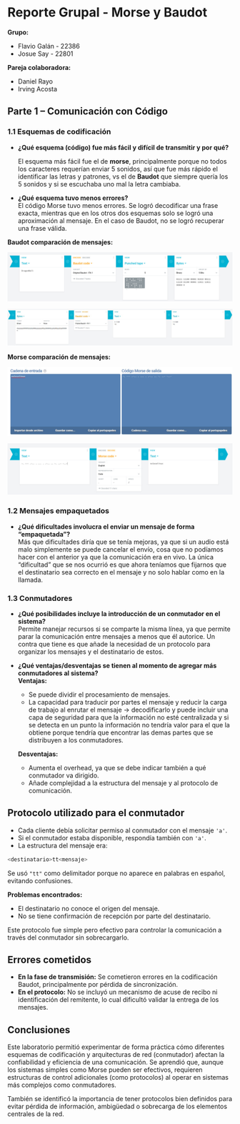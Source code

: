 <!-- ---
header-includes:
  - \usepackage{amsmath}
  - \usepackage{amssymb}
  - \usepackage{fontspec}
  - \setmainfont{FiraCode Nerd Font}
  - \setmonofont{FiraCode Nerd Font Mono}
  - \usepackage{setspace}
  - \setstretch{1.5}
  - \usepackage{fvextra}
  - \DefineVerbatimEnvironment{Highlighting}{Verbatim}{breaklines,commandchars=\\\{\}}
  - \hypersetup{colorlinks=true, linkcolor=blue, urlcolor=blue}
geometry: top=0.67in, bottom=0.67in, left=0.85in, right=0.85in
--- -->

# Reporte Grupal - Morse y Baudot

**Grupo:**

- Flavio Galán - 22386
- Josue Say - 22801

**Pareja colaboradora:**

- Daniel Rayo
- Irving Acosta  

## Parte 1 – Comunicación con Código

### 1.1 Esquemas de codificación

- **¿Qué esquema (código) fue más fácil y difícil de transmitir y por qué?**

  El  esquema  más  fácil  fue  el  de  **morse**,  principalmente  porque  no  todos  los  caracteres requerían enviar 5 sonidos, así que fue más rápido el identificar las letras y patrones, vs el de **Baudot** que siempre quería los 5 sonidos y si se escuchaba uno mal la letra cambiaba.

- **¿Qué esquema tuvo menos errores?**  
  El código Morse tuvo menos errores. Se logró decodificar una frase exacta, mientras que en los otros dos esquemas solo se logró una aproximación al mensaje. En el caso de Baudot, no se logró recuperar una frase válida.

**Baudot comparación de mensajes:**

![Mensaje Emisor](../images/emi-msj1.jpg)

![Mensaje Receptor](../images/recep-msj1.jpg)

**Morse comparación de mensajes:**

![Mensaje Emisor](../images/emi-msj2.jpg)

![Mensaje Receptor](../images/recep-msj2.jpg)

### 1.2 Mensajes empaquetados

- **¿Qué dificultades involucra el enviar un mensaje de forma “empaquetada”?**  
  Más que dificultades diría que se tenía mejoras, ya que si un audio está malo simplemente se  puede  cancelar  el  envío,  cosa  que  no  podíamos  hacer  con  el  anterior  ya  que  la comunicación era en vivo. La única “dificultad” que se nos ocurrió es que ahora teníamos que  fijarnos  que  el  destinatario  sea  correcto en el mensaje y no solo hablar como en la llamada.

### 1.3 Conmutadores

- **¿Qué posibilidades incluye la introducción de un conmutador en el sistema?**  
  Permite  manejar  recursos  si  se  comparte  la  misma  línea,  ya  que  permite  parar  la  comunicación entre mensajes a menos que él autorice. Un contra que tiene es que añade la  necesidad de un protocolo para organizar los mensajes y el destinatario de estos.

- **¿Qué ventajas/desventajas se tienen al momento de agregar más conmutadores al sistema?**  
  **Ventajas:**
  - Se puede dividir el procesamiento de mensajes.
  - La  capacidad  para  traducir  por  partes el mensaje y reducir la carga de trabajo al enrutar el mensaje -> decodificarlo y puede incluir una capa de seguridad para que la  información  no  esté  centralizada  y  si  se  detecta  en  un  punto  la  información  no  tendría valor para el que la obtiene porque tendría que encontrar las demas partes  que se distribuyen a los conmutadores.

  **Desventajas:**
  - Aumenta el overhead, ya que se debe indicar también a qué conmutador va dirigido.
  - Añade complejidad a la estructura del mensaje y al protocolo de comunicación.

## Protocolo utilizado para el conmutador

- Cada cliente debía solicitar permiso al conmutador con el mensaje `'a'`.
- Si el conmutador estaba disponible, respondía también con `'a'`.
- La estructura del mensaje era:  

```bash
<destinatario>tt<mensaje>
```

Se usó `"tt"` como delimitador porque no aparece en palabras en español, evitando confusiones.

**Problemas encontrados:**

- El destinatario no conoce el origen del mensaje.
- No se tiene confirmación de recepción por parte del destinatario.

Este protocolo fue simple pero efectivo para controlar la comunicación a través del conmutador sin sobrecargarlo.

## Errores cometidos

- **En la fase de transmisión:** Se cometieron errores en la codificación Baudot, principalmente por pérdida de sincronización.
- **En el protocolo:** No se incluyó un mecanismo de acuse de recibo ni identificación del remitente, lo cual dificultó validar la entrega de los mensajes.

## Conclusiones

Este laboratorio permitió experimentar de forma práctica cómo diferentes esquemas de codificación y arquitecturas de red (conmutador) afectan la confiabilidad y eficiencia de una comunicación. Se aprendió que, aunque los sistemas simples como Morse pueden ser efectivos, requieren estructuras de control adicionales (como protocolos) al operar en sistemas más complejos como conmutadores.

También se identificó la importancia de tener protocolos bien definidos para evitar pérdida de información, ambigüedad o sobrecarga de los elementos centrales de la red.
